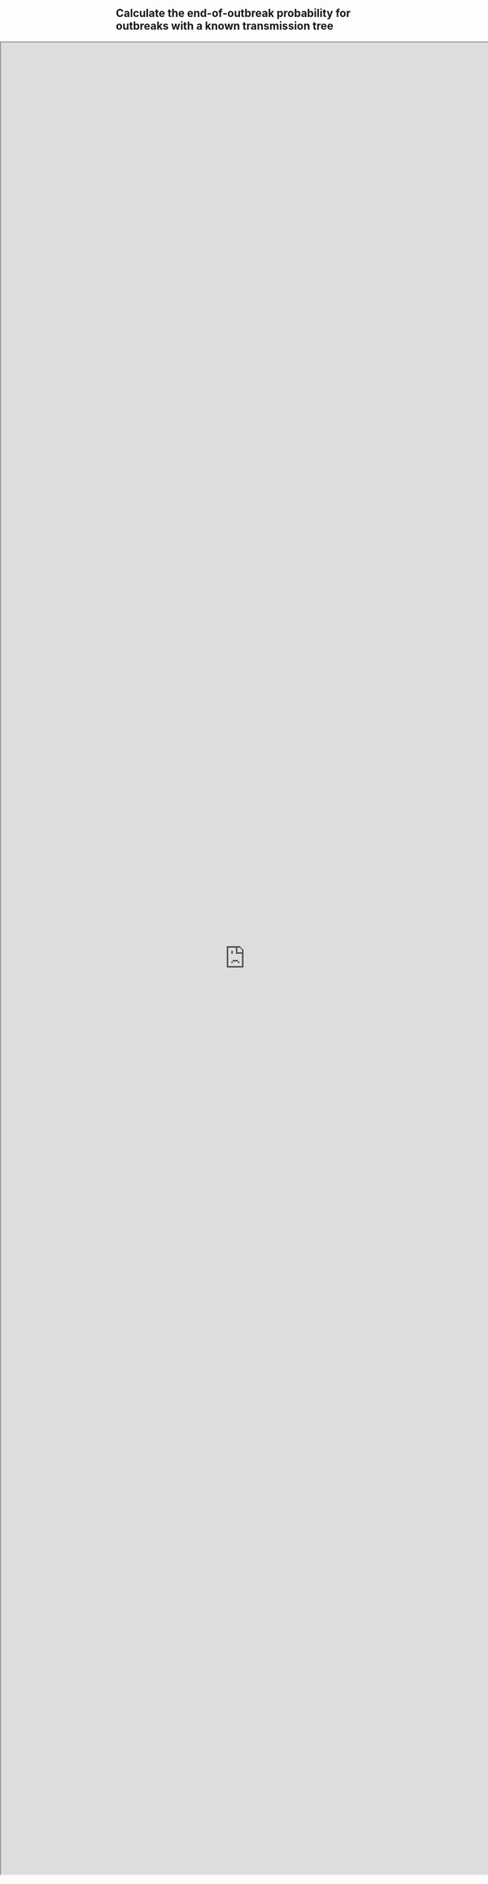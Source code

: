<style type="text/css">
  iframe {
    width: 100vw;
    position: absolute;
    left: 0;
}
</style>

## Calculate the end-of-outbreak probability for outbreaks with a known transmission tree

<iframe src="https://outbreakmodelling.shinyapps.io/end-of-outbreak/" title="End-of-outbreak app" height = "90%"> </iframe>

Full-window version available on [shinyapps] (https://outbreakmodelling.shinyapps.io/end-of-outbreak/)
